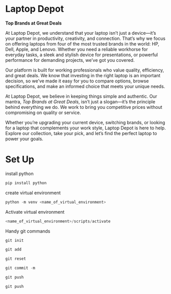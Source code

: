 # Laptop Depot

**Top Brands at Great Deals**  

At Laptop Depot, we understand that your laptop isn’t just a device—it’s your partner in productivity, creativity, and connection. That’s why we focus on offering laptops from four of the most trusted brands in the world: HP, Dell, Apple, and Lenovo. Whether you need a reliable workhorse for everyday tasks, a sleek and stylish device for presentations, or powerful performance for demanding projects, we’ve got you covered.  

Our platform is built for working professionals who value quality, efficiency, and great deals. We know that investing in the right laptop is an important decision, so we’ve made it easy for you to compare options, browse specifications, and make an informed choice that meets your unique needs.  

At Laptop Depot, we believe in keeping things simple and authentic. Our mantra, *Top Brands at Great Deals*, isn’t just a slogan—it’s the principle behind everything we do. We work to bring you competitive prices without compromising on quality or service.  

Whether you’re upgrading your current device, switching brands, or looking for a laptop that complements your work style, Laptop Depot is here to help. Explore our collection, take your pick, and let’s find the perfect laptop to power your goals.


# Set Up

install python

```python
pip install python

```

create virtual environment

```python
python -m venv <name_of_virtual_environment>
```

Activate virtual environment
```python 
<name_of_virtual_environment>/scripts/activate
```

Handy git commands

```python
git init

git add 

git reset

git commit -m

git push

git push

```
